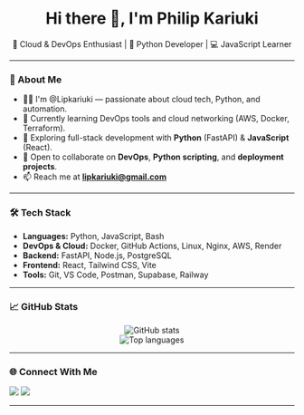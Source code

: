 <h1 align="center">Hi there 👋, I'm Philip Kariuki</h1>

<p align="center">
  🚀 Cloud & DevOps Enthusiast | 🐍 Python Developer | 💻 JavaScript Learner  
</p>

---

### 🌟 About Me

- 👨‍💻 I'm @Lipkariuki — passionate about cloud tech, Python, and automation.
- 🌱 Currently learning DevOps tools and cloud networking (AWS, Docker, Terraform).
- 👀 Exploring full-stack development with **Python** (FastAPI) & **JavaScript** (React).
- 🤝 Open to collaborate on **DevOps**, **Python scripting**, and **deployment projects**.
- 📫 Reach me at **lipkariuki@gmail.com**

---

### 🛠️ Tech Stack

- **Languages:** Python, JavaScript, Bash  
- **DevOps & Cloud:** Docker, GitHub Actions, Linux, Nginx, AWS, Render  
- **Backend:** FastAPI, Node.js, PostgreSQL  
- **Frontend:** React, Tailwind CSS, Vite  
- **Tools:** Git, VS Code, Postman, Supabase, Railway

---

### 📈 GitHub Stats

<p align="center">
  <img src="https://github-readme-stats.vercel.app/api?username=Lipkariuki&show_icons=true&theme=radical" alt="GitHub stats" />
  <br />
  <img src="https://github-readme-stats.vercel.app/api/top-langs/?username=Lipkariuki&layout=compact&theme=radical" alt="Top languages" />
</p>

---

### 🌐 Connect With Me

<p>
  <a href="mailto:lipkariuki@gmail.com"><img src="https://img.shields.io/badge/Email-D14836?style=for-the-badge&logo=gmail&logoColor=white" /></a>
  <a href="http://linkedin.com/in/philip-theuri//" target="_blank"><img src="https://img.shields.io/badge/LinkedIn-0077B5?style=for-the-badge&logo=linkedin&logoColor=white" /></a>
</p>

---

<!---
Lipkariuki/Lipkariuki is a ✨ special ✨ repository because its `README.md` (this file) appears on your GitHub profile.
You can click the Preview link to take a look at your changes.
--->
